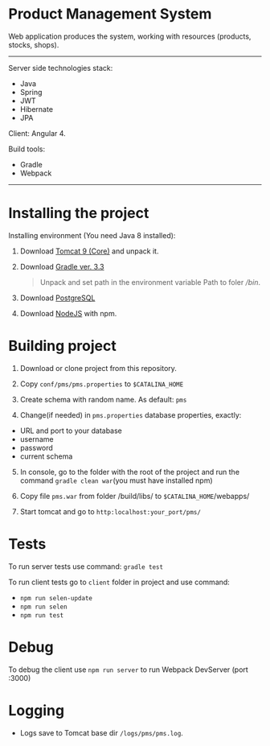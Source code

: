 Product Management System
=========================
Web application produces the system, working with resources (products, stocks, shops).

***

Server side technologies stack: 
- Java
- Spring
- JWT
- Hibernate
- JPA

Client: Angular 4.

Build tools: 
- Gradle
- Webpack

***

Installing the project
===================================
Installing environment (You need Java 8 installed):

1. Download [Tomcat 9 (Core)](http://tomcat.apache.org/download-90.cgi) and unpack it.

2. Download [Gradle ver. 3.3](https://gradle.org/install#manually)
    >Unpack and set path in the environment variable Path to foler */bin*.
 
3. Download [PostgreSQL](https://www.postgresql.org/download/windows/)

4. Download [NodeJS](https://nodejs.org/en/download/) with npm.

Building project
================
1. Download or clone project from this repository.

2. Copy `conf/pms/pms.properties` to `$CATALINA_HOME`

3. Create schema with random name. As default: `pms`

4. Change(if needed) in `pms.properties` database properties, exactly:
 - URL and port to your database
 - username
 - password
 - current schema

5. In console, go to the folder with the root of the project and run the command `gradle clean war`(you must have installed npm)

6. Copy file `pms.war` from folder /build/libs/ to `$CATALINA_HOME`/webapps/

7. Start tomcat and go to `http:localhost:your_port/pms/`

Tests
=====
To run server tests use command: `gradle test`

To run client tests go to `client` folder in project and use command: 
* `npm run selen-update`
* `npm run selen`
* `npm run test`

Debug
=====
To debug the client use `npm run server` to run Webpack DevServer (port :3000)

Logging
=======
* Logs save to Tomcat base dir `/logs/pms/pms.log`.